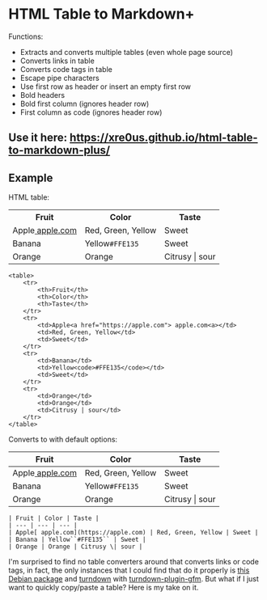 # HTML Table to Markdown+

Functions:
- Extracts and converts multiple tables (even whole page source)
- Converts links in table
- Converts code tags in table
- Escape pipe characters
- Use first row as header or insert an empty first row
- Bold headers
- Bold first column (ignores header row)
- First column as code (ignores header row)

## Use it here: https://xre0us.github.io/html-table-to-markdown-plus/

## Example

HTML table:
<body>
    <table>
        <tr>
            <th>Fruit</th>
            <th>Color</th>
            <th>Taste</th>
        </tr>
        <tr>
            <td>Apple<a href="https://apple.com"> apple.com<a></td>
            <td>Red, Green, Yellow</td>
            <td>Sweet</td>
        </tr>
        <tr>
            <td>Banana</td>
            <td>Yellow<code>#FFE135</code></td>
            <td>Sweet</td>
        </tr>
        <tr>
            <td>Orange</td>
            <td>Orange</td>
            <td>Citrusy | sour</td>
        </tr>
    </table>
</body>

```
<table>
    <tr>
        <th>Fruit</th>
        <th>Color</th>
        <th>Taste</th>
    </tr>
    <tr>
        <td>Apple<a href="https://apple.com"> apple.com<a></td>
        <td>Red, Green, Yellow</td>
        <td>Sweet</td>
    </tr>
    <tr>
        <td>Banana</td>
        <td>Yellow<code>#FFE135</code></td>
        <td>Sweet</td>
    </tr>
    <tr>
        <td>Orange</td>
        <td>Orange</td>
        <td>Citrusy | sour</td>
    </tr>
</table>
```

Converts to with default options:

| Fruit | Color | Taste |
| --- | --- | --- |
| Apple[ apple.com](https://apple.com) | Red, Green, Yellow | Sweet |
| Banana | Yellow``#FFE135`` | Sweet |
| Orange | Orange | Citrusy \| sour |

```
| Fruit | Color | Taste |
| --- | --- | --- |
| Apple[ apple.com](https://apple.com) | Red, Green, Yellow | Sweet |
| Banana | Yellow``#FFE135`` | Sweet |
| Orange | Orange | Citrusy \| sour |
```

I'm surprised to find no table converters around that converts links or code tags, in fact, the only instances that I could find that do it properly is [this Debian package](https://manpages.debian.org/testing/python3-html2text/html2markdown.py3.1.en.html) and [turndown](https://github.com/mixmark-io/turndown) with [turndown-plugin-gfm](https://github.com/mixmark-io/turndown-plugin-gfm). But what if I just want to quickly copy/paste a table? Here is my take on it.
